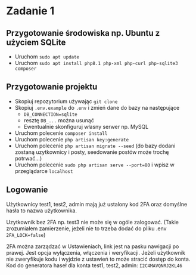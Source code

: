 # Zadanie 1

## Przygotowanie środowiska np. Ubuntu z użyciem SQLite
- Uruchom `sudo apt update`
- Uruchom `sudo apt install php8.1 php-xml php-curl php-sqlite3 composer`

## Przygotowanie projektu
- Skopiuj repozytorium używając `git clone`
- Skopiuj `.env.example` do `.env` i zmień dane do bazy na następujące
    - `DB_CONNECTION=sqlite`
    - resztę `DB_...` można usunąć
    - Ewentualnie skonfiguruj własny serwer np. MySQL
- Uruchom polecenie `composer install`
- Uruchom polecenie `php artisan key:generate`
- Uruchom polecenie `php artisan migrate --seed` (do bazy dodani zostaną uzytkownicy i posty, seedowanie postów może trochę potrwać...)
- Uruchom polecenie `sudo php artisan serve --port=80` i wpisz w przeglądarce `localhost`

## Logowanie
Użytkownicy test1, test2, admin mają już ustalony kod 2FA oraz domyślne hasła to nazwa użytkownika.

Uzytkownik bez 2FA np. test3 nie może się w ogóle zalogować. (Takie zrozumiałem zamierzenie, jeżeli nie to trzeba dodać do pliku .env `2FA_LOCK=false`)

2FA można zarządzać w Ustawieniach, link jest na pasku nawigacji po prawej. Jest opcja wyłączenia, włączenia i weryfikacji. Jeżeli użytkownik nie zweryfikuje kodu i wyjdzie z ustawień to może stracić dostęp do konta.  
Kod do generatora haseł dla konta test1, test2, admin: `I2C4MAVQNRJ2KL46`
